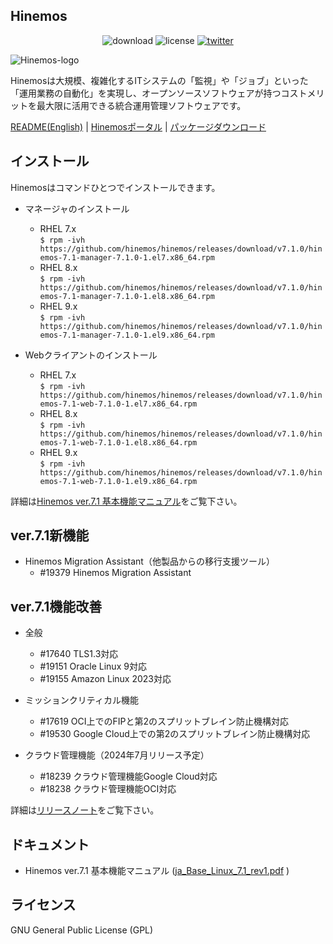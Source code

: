 ## Hinemos

<p align="center">
	<img alt="download" src="https://img.shields.io/github/downloads/hinemos/hinemos/total.svg"/>
	<img alt="license" src="https://img.shields.io/badge/license-GPL-blue.svg"/>
	<a href=https://twitter.com/Hinemos_INFO>
		<img alt="twitter" src="https://img.shields.io/twitter/follow/Hinemos_INFO.svg?style=social&label=Follow&maxAge=2592000"/>
	</a>
</p>

![Hinemos-logo](http://www.hinemos.info/files/images/HinemosLogo.png)

Hinemosは大規模、複雑化するITシステムの「監視」や「ジョブ」といった「運用業務の自動化」を実現し、オープンソースソフトウェアが持つコストメリットを最大限に活用できる統合運用管理ソフトウェアです。

[README(English)](README.md) | [Hinemosポータル](http://www.hinemos.info/) | [パッケージダウンロード](https://github.com/hinemos/hinemos/releases/tag/v7.1.0#packages)

## インストール

Hinemosはコマンドひとつでインストールできます。

- マネージャのインストール
  - RHEL 7.x  
```$ rpm -ivh https://github.com/hinemos/hinemos/releases/download/v7.1.0/hinemos-7.1-manager-7.1.0-1.el7.x86_64.rpm```
  - RHEL 8.x  
```$ rpm -ivh https://github.com/hinemos/hinemos/releases/download/v7.1.0/hinemos-7.1-manager-7.1.0-1.el8.x86_64.rpm```
  - RHEL 9.x  
```$ rpm -ivh https://github.com/hinemos/hinemos/releases/download/v7.1.0/hinemos-7.1-manager-7.1.0-1.el9.x86_64.rpm```


- Webクライアントのインストール
  - RHEL 7.x  
```$ rpm -ivh https://github.com/hinemos/hinemos/releases/download/v7.1.0/hinemos-7.1-web-7.1.0-1.el7.x86_64.rpm```
  - RHEL 8.x  
```$ rpm -ivh https://github.com/hinemos/hinemos/releases/download/v7.1.0/hinemos-7.1-web-7.1.0-1.el8.x86_64.rpm```
  - RHEL 9.x  
```$ rpm -ivh https://github.com/hinemos/hinemos/releases/download/v7.1.0/hinemos-7.1-web-7.1.0-1.el9.x86_64.rpm```

詳細は[Hinemos ver.7.1 基本機能マニュアル](https://github.com/hinemos/hinemos/releases/download/v7.1.0/ja_Base_Linux_7.1_rev1.pdf)をご覧下さい。


## ver.7.1新機能

- Hinemos Migration Assistant（他製品からの移行支援ツール）
    - #19379 Hinemos Migration Assistant

## ver.7.1機能改善

- 全般
    - #17640 TLS1.3対応
    - #19151 Oracle Linux 9対応
    - #19155 Amazon Linux 2023対応

- ミッションクリティカル機能
    - #17619 OCI上でのFIPと第2のスプリットブレイン防止機構対応
    - #19530 Google Cloud上での第2のスプリットブレイン防止機構対応

- クラウド管理機能（2024年7月リリース予定）
    - #18239 クラウド管理機能Google Cloud対応
    - #18238 クラウド管理機能OCI対応

詳細は[リリースノート](https://github.com/hinemos/hinemos/releases)をご覧下さい。

## ドキュメント

- Hinemos ver.7.1 基本機能マニュアル ([ja_Base_Linux_7.1_rev1.pdf](https://github.com/hinemos/hinemos/releases/download/v7.1.0/ja_Base_Linux_7.1_rev1.pdf) )

## ライセンス

GNU General Public License (GPL)
